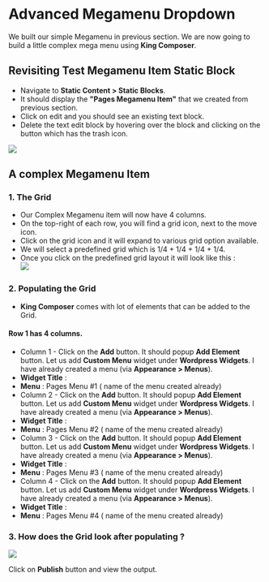 # Advanced Megamenu Dropdown

We built our simple Megamenu in previous section. We are now going to build a little complex mega menu using **King Composer**.

## Revisiting Test Megamenu Item Static Block

* Navigate to **Static Content > Static Blocks**.
* It should display the **"Pages Megamenu Item"** that we created from previous section.
* Click on edit and you should see an existing text block.
* Delete the text edit block by hovering over the block and clicking on the button which has the trash icon.

![](http://transvelo.github.io/docs/techmarket/images/edit-test-megamenu-item.png)

## A complex Megamenu Item

### 1. The Grid

* Our Complex Megamenu item will now have 4 columns.
* On the top-right of each row, you will find a grid icon, next to the move icon.
* Click on the grid icon and it will expand to various grid option available.
* We will select a predefined grid which is 1/4 + 1/4 + 1/4 + 1/4.
* Once you click on the predefined grid layout it will look like this :<br/>![](http://transvelo.github.io/docs/techmarket/images/vc-four-col-grid-on-selection.png)



### 2. Populating the Grid

* **King Composer** comes with lot of elements that can be added to the Grid.

#### Row 1 has 4 columns.
* Column 1 - Click on the **Add** button. It should popup **Add Element** button. Let us add **Custom Menu** widget under **Wordpress Widgets**. I have already created a menu (via **Appearance > Menus**).
 * **Widget Title** :
 * **Menu** : Pages Menu #1 ( name of the menu created already)
* Column 2 -  Click on the **Add** button. It should popup **Add Element** button. Let us add **Custom Menu** widget under **Wordpress Widgets**. I have already created a menu (via **Appearance > Menus**).
 * **Widget Title** :
 * **Menu** : Pages Menu #2 ( name of the menu created already)
* Column 3 -  Click on the **Add** button. It should popup **Add Element** button. Let us add **Custom Menu** widget under **Wordpress Widgets**. I have already created a menu (via **Appearance > Menus**).
 * **Widget Title** :
 * **Menu** : Pages Menu #3 ( name of the menu created already)
* Column 4 -  Click on the **Add** button. It should popup **Add Element** button. Let us add **Custom Menu** widget under **Wordpress Widgets**. I have already created a menu (via **Appearance > Menus**).
 * **Widget Title** :
 * **Menu** : Pages Menu #4 ( name of the menu created already)

### 3. How does the Grid look after populating ?

![](http://transvelo.github.io/docs/techmarket/images/kc-megamenu-backend-editor.png)

Click on **Publish** button and view the output.



